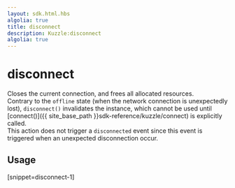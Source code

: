 ```yaml
---
layout: sdk.html.hbs
algolia: true
title: disconnect
description: Kuzzle:disconnect
algolia: true
---
```

  

# disconnect
Closes the current connection, and frees all allocated resources.  
Contrary to the `offline` state (when the network connection is unexpectedly lost), `disconnect()`  invalidates the instance, which cannot be used until [connect()]({{ site_base_path }}sdk-reference/kuzzle/connect) is explicitly called.  
This action does not trigger a `disconnected` event since this event is triggered when an unexpected disconnection occur.  

## Usage

[snippet=disconnect-1]
